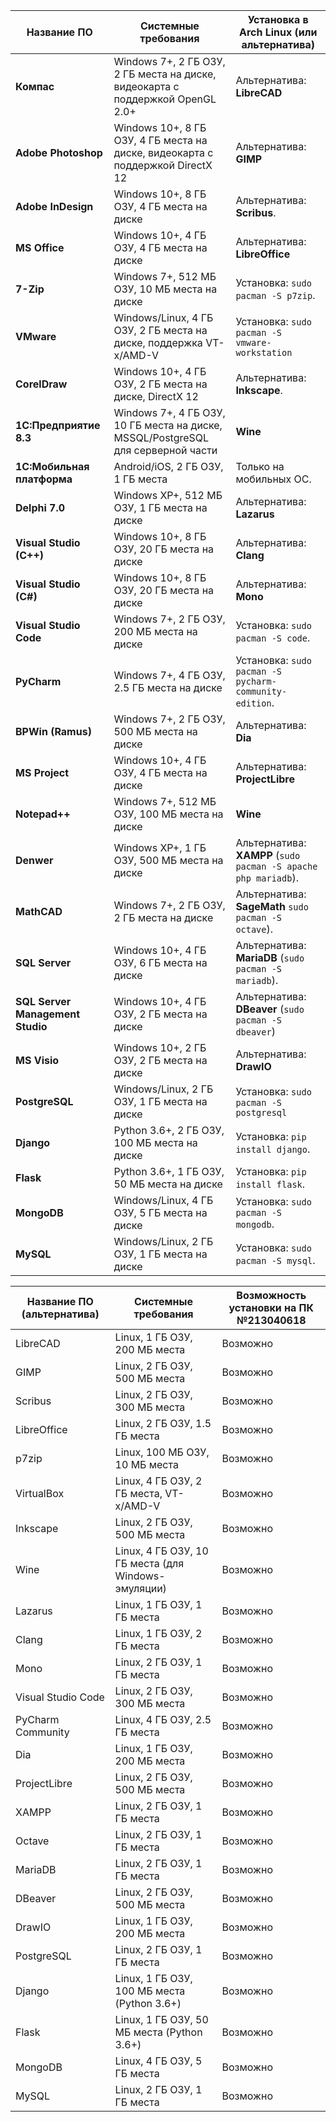 
| Название ПО                      | Системные требования                                                             | Установка в Arch Linux (или альтернатива)                      |
| -------------------------------- | -------------------------------------------------------------------------------- | -------------------------------------------------------------- |
| **Компас**                       | Windows 7+, 2 ГБ ОЗУ, 2 ГБ места на диске, видеокарта с поддержкой OpenGL 2.0+   | Альтернатива: **LibreCAD**                                     |
| **Adobe Photoshop**              | Windows 10+, 8 ГБ ОЗУ, 4 ГБ места на диске, видеокарта с поддержкой DirectX 12   | Альтернатива: **GIMP**                                         |
| **Adobe InDesign**               | Windows 10+, 8 ГБ ОЗУ, 4 ГБ места на диске                                       | Альтернатива: **Scribus**.                                     |
| **MS Office**                    | Windows 10+, 4 ГБ ОЗУ, 4 ГБ места на диске                                       | Альтернатива: **LibreOffice**                                  |
| **7-Zip**                        | Windows 7+, 512 МБ ОЗУ, 10 МБ места на диске                                     | Установка: `sudo pacman -S p7zip`.                             |
| **VMware**                       | Windows/Linux, 4 ГБ ОЗУ, 2 ГБ места на диске, поддержка VT-x/AMD-V               | Установка: `sudo pacman -S vmware-workstation`                 |
| **CorelDraw**                    | Windows 10+, 4 ГБ ОЗУ, 2 ГБ места на диске, DirectX 12                           | Альтернатива: **Inkscape**.                                    |
| **1С:Предприятие 8.3**           | Windows 7+, 4 ГБ ОЗУ, 10 ГБ места на диске, MSSQL/PostgreSQL для серверной части | **Wine**                                                       |
| **1С:Мобильная платформа**       | Android/iOS, 2 ГБ ОЗУ, 1 ГБ места                                                | Только на мобильных ОС.                                        |
| **Delphi 7.0**                   | Windows XP+, 512 МБ ОЗУ, 1 ГБ места на диске                                     | Альтернатива: **Lazarus**                                      |
| **Visual Studio (C++)**          | Windows 10+, 8 ГБ ОЗУ, 20 ГБ места на диске                                      | Альтернатива:  **Clang**                                       |
| **Visual Studio (C#)**           | Windows 10+, 8 ГБ ОЗУ, 20 ГБ места на диске                                      | Альтернатива: **Mono**                                         |
| **Visual Studio Code**           | Windows 7+, 2 ГБ ОЗУ, 200 МБ места на диске                                      | Установка: `sudo pacman -S code`.                              |
| **PyCharm**                      | Windows 7+, 4 ГБ ОЗУ, 2.5 ГБ места на диске                                      | Установка: `sudo pacman -S pycharm-community-edition`.         |
| **BPWin (Ramus)**                | Windows 7+, 2 ГБ ОЗУ, 500 МБ места на диске                                      | Альтернатива: **Dia**                                          |
| **MS Project**                   | Windows 10+, 4 ГБ ОЗУ, 4 ГБ места на диске                                       | Альтернатива: **ProjectLibre**                                 |
| **Notepad++**                    | Windows 7+, 512 МБ ОЗУ, 100 МБ места на диске                                    | **Wine**                                                       |
| **Denwer**                       | Windows XP+, 1 ГБ ОЗУ, 500 МБ места на диске                                     | Альтернатива: **XAMPP** (`sudo pacman -S apache php mariadb`). |
| **MathCAD**                      | Windows 7+, 2 ГБ ОЗУ, 2 ГБ места на диске                                        | Альтернатива: **SageMath** `sudo pacman -S octave`).           |
| **SQL Server**                   | Windows 10+, 4 ГБ ОЗУ, 6 ГБ места на диске                                       | Альтернатива: **MariaDB** (`sudo pacman -S mariadb`).          |
| **SQL Server Management Studio** | Windows 10+, 4 ГБ ОЗУ, 2 ГБ места на диске                                       | Альтернатива: **DBeaver** (`sudo pacman -S dbeaver`)           |
| **MS Visio**                     | Windows 10+, 2 ГБ ОЗУ, 2 ГБ места на диске                                       | Альтернатива: **DrawIO**                                       |
| **PostgreSQL**                   | Windows/Linux, 2 ГБ ОЗУ, 1 ГБ места на диске                                     | Установка: `sudo pacman -S postgresql`                         |
| **Django**                       | Python 3.6+, 2 ГБ ОЗУ, 100 МБ места на диске                                     | Установка: `pip install django`.                               |
| **Flask**                        | Python 3.6+, 1 ГБ ОЗУ, 50 МБ места на диске                                      | Установка: `pip install flask`.                                |
| **MongoDB**                      | Windows/Linux, 4 ГБ ОЗУ, 5 ГБ места на диске                                     | Установка: `sudo pacman -S mongodb`.                           |
| **MySQL**                        | Windows/Linux, 2 ГБ ОЗУ, 1 ГБ места на диске                                     | Установка: `sudo pacman -S mysql`.                             |








| Название ПО (альтернатива) | Системные требования                                | Возможность установки на ПК №213040618 |
| -------------------------- | --------------------------------------------------- | -------------------------------------- |
| LibreCAD                   | Linux, 1 ГБ ОЗУ, 200 МБ места                       | Возможно                               |
| GIMP                       | Linux, 2 ГБ ОЗУ, 500 МБ места                       | Возможно                               |
| Scribus                    | Linux, 2 ГБ ОЗУ, 300 МБ места                       | Возможно                               |
| LibreOffice                | Linux, 2 ГБ ОЗУ, 1.5 ГБ места                       | Возможно                               |
| p7zip                      | Linux, 100 МБ ОЗУ, 10 МБ места                      | Возможно                               |
| VirtualBox                 | Linux, 4 ГБ ОЗУ, 2 ГБ места, VT-x/AMD-V             | Возможно                               |
| Inkscape                   | Linux, 2 ГБ ОЗУ, 500 МБ места                       | Возможно                               |
| Wine                       | Linux, 4 ГБ ОЗУ, 10 ГБ места (для Windows-эмуляции) | Возможно                               |
| Lazarus                    | Linux, 1 ГБ ОЗУ, 1 ГБ места                         | Возможно                               |
| Clang                      | Linux, 1 ГБ ОЗУ, 2 ГБ места                         | Возможно                               |
| Mono                       | Linux, 2 ГБ ОЗУ, 1 ГБ места                         | Возможно                               |
| Visual Studio Code         | Linux, 2 ГБ ОЗУ, 300 МБ места                       | Возможно                               |
| PyCharm Community          | Linux, 4 ГБ ОЗУ, 2.5 ГБ места                       | Возможно                               |
| Dia                        | Linux, 1 ГБ ОЗУ, 200 МБ места                       | Возможно                               |
| ProjectLibre               | Linux, 2 ГБ ОЗУ, 500 МБ места                       | Возможно                               |
| XAMPP                      | Linux, 2 ГБ ОЗУ, 1 ГБ места                         | Возможно                               |
| Octave                     | Linux, 2 ГБ ОЗУ, 1 ГБ места                         | Возможно                               |
| MariaDB                    | Linux, 2 ГБ ОЗУ, 1 ГБ места                         | Возможно                               |
| DBeaver                    | Linux, 2 ГБ ОЗУ, 500 МБ места                       | Возможно                               |
| DrawIO                     | Linux, 1 ГБ ОЗУ, 200 МБ места                       | Возможно                               |
| PostgreSQL                 | Linux, 2 ГБ ОЗУ, 1 ГБ места                         | Возможно                               |
| Django                     | Linux, 1 ГБ ОЗУ, 100 МБ места (Python 3.6+)         | Возможно                               |
| Flask                      | Linux, 1 ГБ ОЗУ, 50 МБ места (Python 3.6+)          | Возможно                               |
| MongoDB                    | Linux, 4 ГБ ОЗУ, 5 ГБ места                         | Возможно                               |
| MySQL                      | Linux, 2 ГБ ОЗУ, 1 ГБ места                         | Возможно                               |